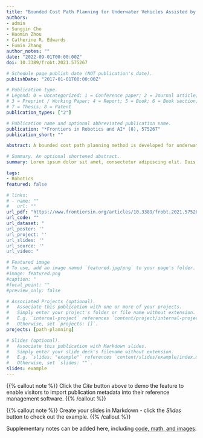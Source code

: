 ```yaml
---
title: "Bounded Cost Path Planning for Underwater Vehicles Assisted by a Time-Invariant Partitioned Flow Field Model"
authors:
- admin
- Sungjin Cho
- Haomin Zhou
- Catherine R. Edwards
- Fumin Zhang
author_notes: ""
date: "2022-09-01T00:00:00Z"
doi: 10.3389/frobt.2021.575267

# Schedule page publish date (NOT publication's date).
publishDate: "2017-01-01T00:00:00Z"

# Publication type.
# Legend: 0 = Uncategorized; 1 = Conference paper; 2 = Journal article;
# 3 = Preprint / Working Paper; 4 = Report; 5 = Book; 6 = Book section;
# 7 = Thesis; 8 = Patent
publication_types: ["2"]

# Publication name and optional abbreviated publication name.
publication: "*Frontiers in Robotics and AI* (8), 575267"
publication_short: ""

abstract: A bounded cost path planning method is developed for underwater vehicles assisted by a data-driven flow modeling method. The modeled flow field is partitioned as a set of cells of piece-wise constant flow speed. A flow partition algorithm and a parameter estimation algorithm are proposed to learn the flow field structure and parameters with justified convergence. A bounded cost path planning algorithm is developed taking advantage of the partitioned flow model. An extended potential search method is proposed to determine the sequence of partitions that the optimal path crosses. The optimal path within each partition is then determined by solving a constrained optimization problem. Theoretical justification is provided for the proposed extended potential search method generating the optimal solution. The path planned has the highest probability to satisfy the bounded cost constraint. The performance of the algorithms is demonstrated with experimental and simulation results, which show that the proposed method is more computationally efficient than some of the existing methods.

# Summary. An optional shortened abstract.
summary: Lorem ipsum dolor sit amet, consectetur adipiscing elit. Duis posuere tellus ac convallis placerat. Proin tincidunt magna sed ex sollicitudin condimentum.

tags:
- Robotics
featured: false

# links:
# - name: ""
#   url: ""
url_pdf: "https://www.frontiersin.org/articles/10.3389/frobt.2021.575267/full"
url_code: ""
url_dataset: "
url_poster: ''
url_project: ''
url_slides: ''
url_source: ''
url_video: "

# Featured image
# To use, add an image named `featured.jpg/png` to your page's folder. 
#image: featured.png
#caption: "
#focal_point: ""
#preview_only: false

# Associated Projects (optional).
#   Associate this publication with one or more of your projects.
#   Simply enter your project's folder or file name without extension.
#   E.g. `internal-project` references `content/project/internal-project/index.md`.
#   Otherwise, set `projects: []`.
projects: [path-planning]

# Slides (optional).
#   Associate this publication with Markdown slides.
#   Simply enter your slide deck's filename without extension.
#   E.g. `slides: "example"` references `content/slides/example/index.md`.
#   Otherwise, set `slides: ""`.
slides: example
---
```


{{% callout note %}}
Click the *Cite* button above to demo the feature to enable visitors to import publication metadata into their reference management software.
{{% /callout %}}

{{% callout note %}}
Create your slides in Markdown - click the *Slides* button to check out the example.
{{% /callout %}}

Supplementary notes can be added here, including [code, math, and images](https://wowchemy.com/docs/writing-markdown-latex/).
